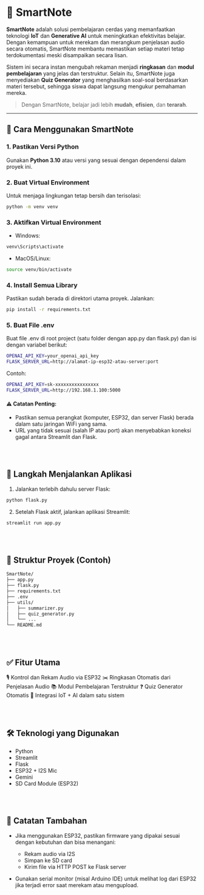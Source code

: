 # 📕 SmartNote

**SmartNote** adalah solusi pembelajaran cerdas yang memanfaatkan teknologi **IoT** dan **Generative AI** untuk meningkatkan efektivitas belajar. Dengan kemampuan untuk merekam dan merangkum penjelasan audio secara otomatis, SmartNote membantu memastikan setiap materi tetap terdokumentasi meski disampaikan secara lisan.

Sistem ini secara instan mengubah rekaman menjadi **ringkasan** dan **modul pembelajaran** yang jelas dan terstruktur. Selain itu, SmartNote juga menyediakan **Quiz Generator** yang menghasilkan soal-soal berdasarkan materi tersebut, sehingga siswa dapat langsung mengukur pemahaman mereka.

> Dengan SmartNote, belajar jadi lebih **mudah**, **efisien**, dan **terarah**.

---

## 🚀 Cara Menggunakan SmartNote

### 1. Pastikan Versi Python
Gunakan **Python 3.10** atau versi yang sesuai dengan dependensi dalam proyek ini.

### 2. Buat Virtual Environment
Untuk menjaga lingkungan tetap bersih dan terisolasi:
```bash
python -m venv venv
```
### 3. Aktifkan Virtual Environment
  - Windows:
  ```bash
  venv\Scripts\activate
  ```
  - MacOS/Linux:
  ```bash
  source venv/bin/activate
  ```
### 4. Install Semua Library
Pastikan sudah berada di direktori utama proyek. Jalankan:

```bash
pip install -r requirements.txt
```

### 5. Buat File .env
Buat file .env di root project (satu folder dengan app.py dan flask.py) dan isi dengan variabel berikut:

```bash
OPENAI_API_KEY=your_openai_api_key
FLASK_SERVER_URL=http://alamat-ip-esp32-atau-server:port
```
Contoh:

```bash
OPENAI_API_KEY=sk-xxxxxxxxxxxxxxxx
FLASK_SERVER_URL=http://192.168.1.100:5000
```
#### ⚠️ Catatan Penting:
- Pastikan semua perangkat (komputer, ESP32, dan server Flask) berada dalam satu jaringan WiFi yang sama.
- URL yang tidak sesuai (salah IP atau port) akan menyebabkan koneksi gagal antara Streamlit dan Flask.

<br>
<br>

## 🧠 Langkah Menjalankan Aplikasi
1. Jalankan terlebih dahulu server Flask:
```bash
python flask.py
```
2. Setelah Flask aktif, jalankan aplikasi Streamlit:
```bash
streamlit run app.py
```

<br>
<br>


## 📂 Struktur Proyek (Contoh)

```bash
SmartNote/
├── app.py
├── flask.py
├── requirements.txt
├── .env
├── utils/
│   ├── summarizer.py
│   ├── quiz_generator.py
│   └── ...
└── README.md
```

<br>
<br>

## ✅ Fitur Utama

🎙️ Kontrol dan Rekam Audio via ESP32
✂️ Ringkasan Otomatis dari Penjelasan Audio
📚 Modul Pembelajaran Terstruktur
❓ Quiz Generator Otomatis
📡 Integrasi IoT + AI dalam satu sistem


<br>
<br>

## 🛠️ Teknologi yang Digunakan

- Python
- Streamlit
- Flask
- ESP32 + I2S Mic
- Gemini
- SD Card Module (ESP32)

<br>
<br>

## 🧩 Catatan Tambahan
- Jika menggunakan ESP32, pastikan firmware yang dipakai sesuai dengan kebutuhan dan bisa menangani:
  
  - Rekam audio via I2S
  - Simpan ke SD card
  - Kirim file via HTTP POST ke Flask server

- Gunakan serial monitor (misal Arduino IDE) untuk melihat log dari ESP32 jika terjadi error saat merekam atau mengupload.




